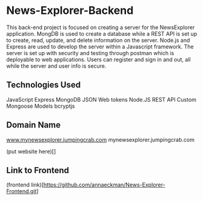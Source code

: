 # News-Explorer-Backend

This back-end project is focused on creating a server for the NewsExplorer application. MongDB is used to create a database while a REST API is set up to create, read, update, and delete information on the server. Node.js and Express are used to develop the server within a Javascript framework. The server is set up with security and testing through postman which is deployable to web applications. Users can register and sign in and out, all while the server and user info is secure.

## Technologies Used

JavaScript
Express
MongoDB
JSON Web tokens
Node.JS
REST API
Custom Mongoose Models
bcryptjs

## Domain Name

www.mynewsexplorer.jumpingcrab.com
mynewsexplorer.jumpingcrab.com

(put website here)[]

## Link to Frontend

(frontend link)[https://github.com/annaeckman/News-Explorer-Frontend.git]
